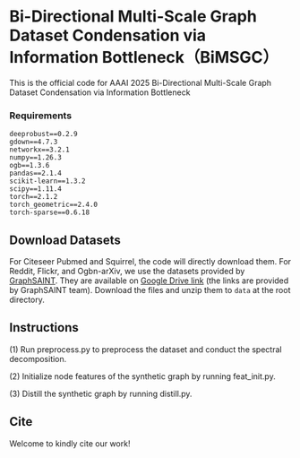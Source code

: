 # **Bi-Directional Multi-Scale Graph Dataset Condensation via Information Bottleneck（BiMSGC）**



This is the official code for AAAI 2025 Bi-Directional Multi-Scale Graph Dataset Condensation via Information Bottleneck

### Requirements
```
deeprobust==0.2.9
gdown==4.7.3
networkx==3.2.1
numpy==1.26.3
ogb==1.3.6
pandas==2.1.4
scikit-learn==1.3.2
scipy==1.11.4
torch==2.1.2
torch_geometric==2.4.0
torch-sparse==0.6.18
```

## Download Datasets
For Citeseer Pubmed and Squirrel, the code will directly download them.
For Reddit, Flickr, and Ogbn-arXiv, we use the datasets provided by [GraphSAINT](https://github.com/GraphSAINT/GraphSAINT). They are available on [Google Drive link](https://drive.google.com/open?id=1zycmmDES39zVlbVCYs88JTJ1Wm5FbfLz) (the links are provided by GraphSAINT team). 
Download the files and unzip them to `data` at the root directory. 

## Instructions

(1) Run preprocess.py to preprocess the dataset and conduct the spectral decomposition.

(2) Initialize node features of the synthetic graph by running feat_init.py.

(3) Distill the synthetic graph by running distill.py.

## Cite
Welcome to kindly cite our work!